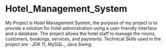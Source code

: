 # Hotel_Management_System
 My Project is Hotel Management System, the purpose of my project is to provide a solution for hotel administration using a user-friendly interface and a database. The project allows the hotel staff to manage the rooms, customers, bookings, services, and payments. Technical Skills used in the project are : JDK 11, MySQL., Java Swing.

